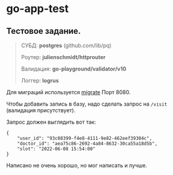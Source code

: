 # go-app-test

## Тестовое задание.


>СУБД: **postgres** (github.com/lib/pq)
>
>Роутер: **julienschmidt/httprouter**
>
>Валидация: **go-playground/validator/v10**
>
>Логгер: **logrus**


Для миграций используется [migrate]([https://link-url-here.org](https://github.com/golang-migrate/migrate))
Порт 8080.

Чтобы добавить запись в базу, надо сделать запрос на `/visit` (валидация присутствует).

Запрос должен выглядить вот так:
```
{
    "user_id": "93c08399-f4e8-4111-9e82-462eef39304c",
    "doctor_id": "aea75c86-2692-4a84-8632-30ca55a18d5b",
    "slot": "2022-06-08 15:54:00"
}
```

Написано не очень хорошо, но мог написать и лучше.
